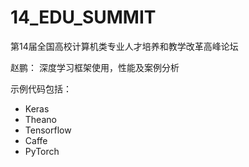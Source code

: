 # 14_EDU_SUMMIT
第14届全国高校计算机类专业人才培养和教学改革高峰论坛

赵鹏： 深度学习框架使用，性能及案例分析

示例代码包括：
* Keras
* Theano
* Tensorflow
* Caffe
* PyTorch
